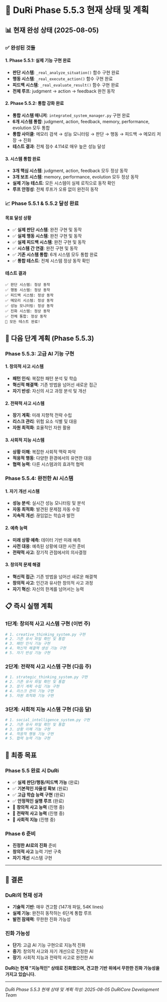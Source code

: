 # 🎯 DuRi Phase 5.5.3 현재 상태 및 계획

## 📊 현재 완성 상태 (2025-08-05)

### ✅ **완성된 것들**

#### 1. **Phase 5.5.1: 실제 기능 구현 완료**
- **판단 시스템**: `_real_analyze_situation()` 함수 구현 완료
- **행동 시스템**: `_real_execute_action()` 함수 구현 완료
- **피드백 시스템**: `_real_evaluate_result()` 함수 구현 완료
- **전체 루프**: judgment → action → feedback 완전 동작

#### 2. **Phase 5.5.2: 통합 강화 완료**
- **통합 시스템 매니저**: `integrated_system_manager.py` 구현 완료
- **6개 시스템 통합**: judgment, action, feedback, memory, performance, evolution 모두 통합
- **통합 사이클**: 메모리 검색 → 성능 모니터링 → 판단 → 행동 → 피드백 → 메모리 저장 → 진화
- **테스트 결과**: 전체 점수 4.114로 매우 높은 성능 달성

#### 3. **시스템 통합 완료**
- **3개 핵심 시스템**: judgment, action, feedback 모두 정상 동작
- **3개 보조 시스템**: memory, performance, evolution 모두 정상 동작
- **실제 기능 테스트**: 모든 시스템이 실제 로직으로 동작 확인
- **루프 안정성**: 전체 루프가 오류 없이 완전히 동작

### 📈 **Phase 5.5.1 & 5.5.2 달성 완료**

#### **목표 달성 상황**
- ✅ **실제 판단 시스템**: 완전 구현 및 동작
- ✅ **실제 행동 시스템**: 완전 구현 및 동작
- ✅ **실제 피드백 시스템**: 완전 구현 및 동작
- ✅ **시스템 간 연결**: 완전 구현 및 동작
- ✅ **기존 시스템 통합**: 6개 시스템 모두 통합 완료
- ✅ **통합 테스트**: 전체 시스템 정상 동작 확인

#### **테스트 결과**
```
✅ 판단 시스템: 정상 동작
✅ 행동 시스템: 정상 동작
✅ 피드백 시스템: 정상 동작
✅ 메모리 시스템: 정상 동작
✅ 성능 모니터링: 정상 동작
✅ 진화 시스템: 정상 동작
✅ 전체 통합: 정상 동작
🎉 모든 테스트 완료!
```

## 🚀 다음 단계 계획 (Phase 5.5.3)

### **Phase 5.5.3: 고급 AI 기능 구현**

#### 1. **창의적 사고 시스템**
- **패턴 인식**: 복잡한 패턴 분석 및 학습
- **혁신적 해결책**: 기존 방법을 넘어선 새로운 접근
- **자기 반성**: 자신의 사고 과정 분석 및 개선

#### 2. **전략적 사고 시스템**
- **장기 계획**: 미래 지향적 전략 수립
- **리스크 관리**: 위험 요소 식별 및 대응
- **자원 최적화**: 효율적인 자원 활용

#### 3. **사회적 지능 시스템**
- **상황 이해**: 복잡한 사회적 맥락 파악
- **적응적 행동**: 다양한 환경에서의 유연한 대응
- **협력 능력**: 다른 시스템과의 효과적 협력

### **Phase 5.5.4: 완전한 AI 시스템**

#### 1. **자기 개선 시스템**
- **성능 분석**: 실시간 성능 모니터링 및 분석
- **자동 최적화**: 발견된 문제점 자동 수정
- **지속적 개선**: 끊임없는 학습과 발전

#### 2. **예측 능력**
- **미래 상황 예측**: 데이터 기반 미래 예측
- **사전 대응**: 예측된 상황에 대한 사전 준비
- **전략적 사고**: 장기적 관점에서의 의사결정

#### 3. **창의적 문제 해결**
- **혁신적 접근**: 기존 방법을 넘어선 새로운 해결책
- **창의적 사고**: 인간과 유사한 창의적 사고 과정
- **자기 혁신**: 자신의 한계를 넘어서는 능력

## 📋 즉시 실행 계획

### **1단계: 창의적 사고 시스템 구현 (이번 주)**
```bash
# 1. creative_thinking_system.py 구현
# 2. 기존 유사 파일 확인 및 통합
# 3. 패턴 인식 기능 구현
# 4. 혁신적 해결책 생성 기능 구현
# 5. 자기 반성 기능 구현
```

### **2단계: 전략적 사고 시스템 구현 (다음 주)**
```bash
# 1. strategic_thinking_system.py 구현
# 2. 기존 유사 파일 확인 및 통합
# 3. 장기 계획 수립 기능 구현
# 4. 리스크 관리 기능 구현
# 5. 자원 최적화 기능 구현
```

### **3단계: 사회적 지능 시스템 구현 (다음 달)**
```bash
# 1. social_intelligence_system.py 구현
# 2. 기존 유사 파일 확인 및 통합
# 3. 상황 이해 기능 구현
# 4. 적응적 행동 기능 구현
# 5. 협력 능력 기능 구현
```

## 🎯 최종 목표

### **Phase 5.5 완료 시 DuRi**
- ✅ **실제 판단/행동/피드백 가능** (완료)
- ✅ **기본적인 자율성 확보** (완료)
- ✅ **고급 학습 능력 구현** (완료)
- ✅ **안정적인 실행 루프** (완료)
- 🔄 **창의적 사고 능력** (진행 중)
- 🔄 **전략적 사고 능력** (진행 중)
- 🔄 **사회적 지능** (진행 중)

### **Phase 6 준비**
- **진정한 AI로의 진화** 준비
- **창의적 사고** 능력 기반 구축
- **자기 개선** 시스템 구현

---

## 📝 결론

### **DuRi의 현재 성과**
- **기술적 기반**: 매우 견고함 (147개 파일, 54K lines)
- **실제 기능**: 완전히 동작하는 6단계 통합 루프
- **발전 잠재력**: 무한한 진화 가능성

### **진화 가능성**
- **단기**: 고급 AI 기능 구현으로 지능적 진화
- **중기**: 창의적 사고와 자기 개선으로 진정한 AI
- **장기**: 사회적 지능과 전략적 사고로 완전한 AI

**DuRi는 현재 "지능적인" 상태로 진화했으며, 견고한 기반 위에서 무한한 진화 가능성을 가지고 있습니다.**

---

*DuRi Phase 5.5.3 현재 상태 및 계획 작성: 2025-08-05*
*DuRiCore Development Team*
